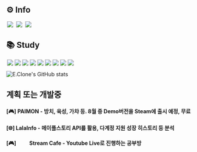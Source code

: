 ## ⚙️ Info

<a href="https://ecchi.kr/"><img src = "https://img.shields.io/badge/Tistory-orange?&style=flat&logo=tistory&logoColor=black" style="height : auto; margin-left : 2px; margin-right : 2px;"/></a>
<a href="https://www.youtube.com/channel/UCwWV5EZXdE5MJS6MIeSdx7w"><img src ="https://img.shields.io/badge/YouTube%20-%23FF0000.svg?&style=flat&logo=YouTube&logoColor=white" style="height : auto; margin-left : 2px; margin-right : 2px;"/></a>
<a hrefs="https://linktr.ee/eclone"><img src ="https://img.shields.io/badge/LinkTree-1de9b6?logo=linktree&logoColor=white" style="height : auto; margin-left : 2px; margin-right : 2px;"/></a>

## 📚 Study

<!-- https://simpleicons.org/ 아이콘 찾는곳 -->
<img src = "https://img.shields.io/badge/Github-black.svg?style=flat&style=for-the-badge&logo=github&logoColor=white" style="height : auto; margin-left : 2px; margin-right : 2px;"/><img src = "https://img.shields.io/badge/Python-black.svg?style=flat&style=for-the-badge&logo=Python&logoColor=white" style="height : auto; margin-left : 2px; margin-right : 2px;"/><img src = "https://img.shields.io/badge/Unity-black.svg?style=flat&style=for-the-badge&logo=unity&logoColor=white" style="height : auto; margin-left : 2px; margin-right : 2px;"/><img src = "https://img.shields.io/badge/Csharp-black.svg?style=flat&style=for-the-badge&logo=csharp&logoColor=white" style="height : auto; margin-left : 2px; margin-right : 2px;"/><img src = "https://img.shields.io/badge/C++-black.svg?style=flat&style=for-the-badge&logo=cplusplus&logoColor=white" style="height : auto; margin-left : 2px; margin-right : 2px;"/><img src = "https://img.shields.io/badge/Java-black.svg?style=flat&style=for-the-badge&logo=oracle&logoColor=white" style="height : auto; margin-left : 2px; margin-right : 2px;"/><img src = "https://img.shields.io/badge/React-black.svg?style=flat&style=for-the-badge&logo=react&logoColor=white" style="height : auto; margin-left : 2px; margin-right : 2px;"/><img src = "https://img.shields.io/badge/JavaScript-black.svg?style=flat&style=for-the-badge&logo=javascript&logoColor=white" style="height : auto; margin-left : 2px; margin-right : 2px;"/><img src = "https://img.shields.io/badge/React-black.svg?style=flat&style=for-the-badge&logo=react&logoColor=white" style="height : auto; margin-left : 2px; margin-right : 2px;"/>

![E.Clone's GitHub stats](https://github-readme-stats.vercel.app/api?username=EcchiClone&show_icons=true&theme=radical)

## 계획 또는 개발중
#### [🎮] PAIMON - 방치, 육성, 가챠 등. 8월 중 Demo버전을 Steam에 출시 예정, 무료
#### [🌐] LalaInfo - 메이플스토리 API를 활용, 다계정 지원 성장 히스토리 등 분석
#### [🎮] <a href="https://www.youtube.com/channel/UCwWV5EZXdE5MJS6MIeSdx7w"><img src ="https://img.shields.io/badge/%20-%23FF0000.svg?&style=flat&logo=YouTube&logoColor=white" style="height : 12px; margin-left : 8px; margin-right : 8px;"/></a> Stream Cafe - Youtube Live로 진행하는 공부방
